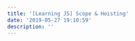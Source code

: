 ```yaml
---
title: '[Learning JS] Scope & Hoisting'
date: '2019-05-27 19:10:59'
description: '' 
---
```


